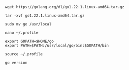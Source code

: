 ```
wget https://golang.org/dl/go1.22.1.linux-amd64.tar.gz
```

```
tar -xvf go1.22.1.linux-amd64.tar.gz
```

```
sudo mv go /usr/local
```

```
nano ~/.profile
```

```
export GOPATH=$HOME/go
export PATH=$PATH:/usr/local/go/bin:$GOPATH/bin
```

```
source ~/.profile
```

```
go version
```
